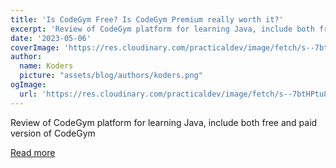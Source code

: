 ```yaml
---
title: 'Is CodeGym Free? Is CodeGym Premium really worth it?'
excerpt: 'Review of CodeGym platform for learning Java, include both free and paid version of CodeGym'
date: '2023-05-06'
coverImage: 'https://res.cloudinary.com/practicaldev/image/fetch/s--7btHPtu8--/c_imagga_scale,f_auto,fl_progressive,h_420,q_auto,w_1000/https://dev-to-uploads.s3.amazonaws.com/uploads/articles/0w24mpziu33tfob6jfe7.png'
author:
  name: Koders
  picture: "assets/blog/authors/koders.png"
ogImage:
  url: 'https://res.cloudinary.com/practicaldev/image/fetch/s--7btHPtu8--/c_imagga_scale,f_auto,fl_progressive,h_420,q_auto,w_1000/https://dev-to-uploads.s3.amazonaws.com/uploads/articles/0w24mpziu33tfob6jfe7.png'
---
```


Review of CodeGym platform for learning Java, include both free and paid version of CodeGym

[Read more](https://dev.to/javinpaul/is-codegym-free-is-codegym-premium-really-worth-it-33o8)
